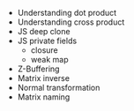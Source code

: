 - Understanding dot product
- Understanding cross product
- JS deep clone
- JS private fields
  - closure
  - weak map
- Z-Buffering
- Matrix inverse
- Normal transformation
- Matrix naming
